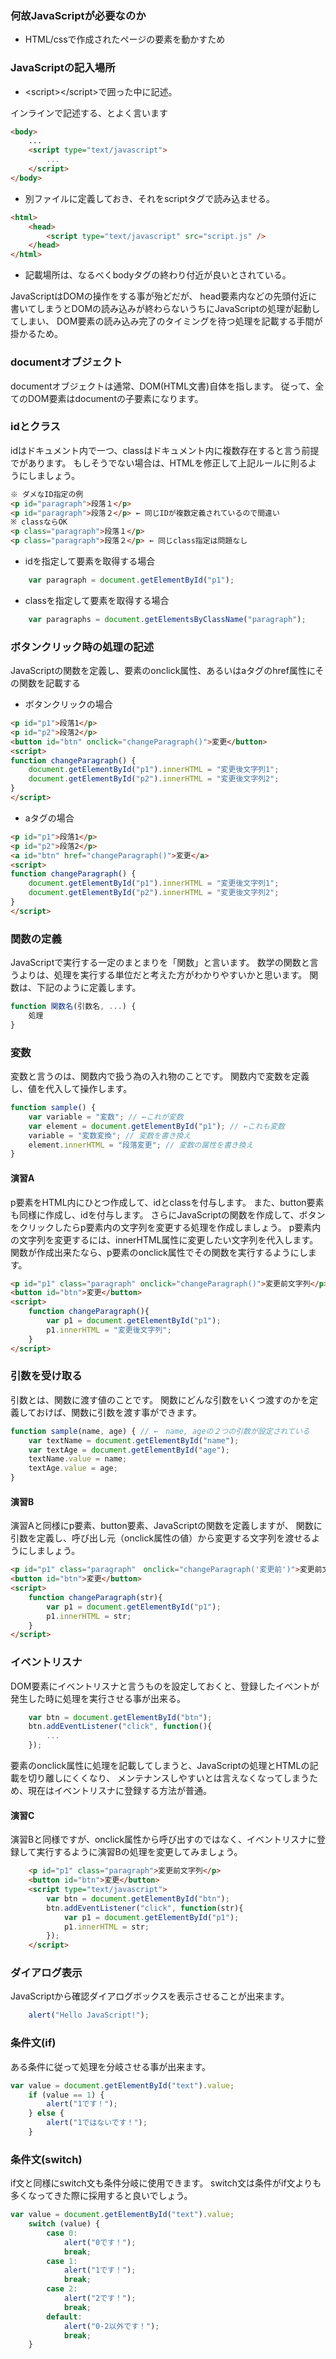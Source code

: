 ### 何故JavaScriptが必要なのか
* HTML/cssで作成されたページの要素を動かすため
### JavaScriptの記入場所
* &lt;script&gt;&lt;/script&gt;で囲った中に記述。

インラインで記述する、とよく言います
```html
<body>
	...
	<script type="text/javascript">
		...
	</script>
</body>
```
* 別ファイルに定義しておき、それをscriptタグで読み込ませる。

```html
<html>
	<head>
		<script type="text/javascript" src="script.js" />
	</head>
</html>
```
* 記載場所は、なるべくbodyタグの終わり付近が良いとされている。


JavaScriptはDOMの操作をする事が殆どだが、
head要素内などの先頭付近に書いてしまうとDOMの読み込みが終わらないうちにJavaScriptの処理が起動してしまい、
DOM要素の読み込み完了のタイミングを待つ処理を記載する手間が掛かるため。

### documentオブジェクト

documentオブジェクトは通常、DOM(HTML文書)自体を指します。
従って、全てのDOM要素はdocumentの子要素になります。

### idとクラス

idはドキュメント内で一つ、classはドキュメント内に複数存在すると言う前提でがあります。
もしそうでない場合は、HTMLを修正して上記ルールに則るようにしましょう。

```html
※ ダメなID指定の例
<p id="paragraph">段落１</p>
<p id="paragraph">段落２</p> ← 同じIDが複数定義されているので間違い
※ classならOK
<p class="paragraph">段落１</p>
<p class="paragraph">段落２</p> ← 同じclass指定は問題なし
```

* idを指定して要素を取得する場合
```javascript
	var paragraph = document.getElementById("p1");
```

* classを指定して要素を取得する場合
```javascript
	var paragraphs = document.getElementsByClassName("paragraph");
```
### ボタンクリック時の処理の記述
JavaScriptの関数を定義し、要素のonclick属性、あるいはaタグのhref属性にその関数を記載する

* ボタンクリックの場合

```html
<p id="p1">段落1</p>
<p id="p2">段落2</p>
<button id="btn" onclick="changeParagraph()">変更</button>
<script>
function changeParagraph() {
	document.getElementById("p1").innerHTML = "変更後文字列1";
	document.getElementById("p2").innerHTML = "変更後文字列2";
}
</script>
```
* aタグの場合

```html
<p id="p1">段落1</p>
<p id="p2">段落2</p>
<a id="btn" href="changeParagraph()">変更</a>
<script>
function changeParagraph() {
	document.getElementById("p1").innerHTML = "変更後文字列1";
	document.getElementById("p2").innerHTML = "変更後文字列2";
}
</script>
```
### 関数の定義
JavaScriptで実行する一定のまとまりを「関数」と言います。
数学の関数と言うよりは、処理を実行する単位だと考えた方がわかりやすいかと思います。
関数は、下記のように定義します。

```javascript
function 関数名(引数名, ...) {
	処理
}
```
### 変数
変数と言うのは、関数内で扱う為の入れ物のことです。
関数内で変数を定義し、値を代入して操作します。

```javascript
function sample() {
	var variable = "変数"; // ←これが変数
	var element = document.getElementById("p1"); // ←これも変数
	variable = "変数変換"; // 変数を書き換え
	element.innerHTML = "段落変更"; // 変数の属性を書き換え
}
```
#### 演習A
p要素をHTML内にひとつ作成して、idとclassを付与します。
また、button要素も同様に作成し、idを付与します。
さらにJavaScriptの関数を作成して、ボタンをクリックしたらp要素内の文字列を変更する処理を作成しましょう。
p要素内の文字列を変更するには、innerHTML属性に変更したい文字列を代入します。
関数が作成出来たなら、p要素のonclick属性でその関数を実行するようにします。

```html
<p id="p1" class="paragraph" onclick="changeParagraph()">変更前文字列</p>
<button id="btn">変更</button>
<script>
	function changeParagraph(){
		var p1 = document.getElementById("p1");
		p1.innerHTML = "変更後文字列";
	}
</script>
```

### 引数を受け取る
引数とは、関数に渡す値のことです。
関数にどんな引数をいくつ渡すのかを定義しておけば、関数に引数を渡す事ができます。

```javascript
function sample(name, age) { // ←　name, ageの２つの引数が設定されている
	var textName = document.getElementById("name");
	var textAge = document.getElementById("age");
	textName.value = name;
	textAge.value = age;
}
```
#### 演習B
演習Aと同様にp要素、button要素、JavaScriptの関数を定義しますが、
関数に引数を定義し、呼び出し元（onclick属性の値）から変更する文字列を渡せるようにしましょう。

```html
<p id="p1" class="paragraph"　onclick="changeParagraph('変更前')">変更前文字列</p>
<button id="btn">変更</button>
<script>
	function changeParagraph(str){
		var p1 = document.getElementById("p1");
		p1.innerHTML = str;
	}
</script>
```

### イベントリスナ
DOM要素にイベントリスナと言うものを設定しておくと、登録したイベントが発生した時に処理を実行させる事が出来る。

```javascript
	var btn = document.getElementById("btn");
	btn.addEventListener("click", function(){
		...
	});
```

要素のonclick属性に処理を記載してしまうと、JavaScriptの処理とHTMLの記載を切り離しにくくなり、
メンテナンスしやすいとは言えなくなってしまうため、現在はイベントリスナに登録する方法が普通。

#### 演習C
演習Bと同様ですが、onclick属性から呼び出すのではなく、イベントリスナに登録して実行するように演習Bの処理を変更してみましょう。

```html
	<p id="p1" class="paragraph">変更前文字列</p>
	<button id="btn">変更</button>
	<script type="text/javascript">
		var btn = document.getElementById("btn");
		btn.addEventListener("click", function(str){
			var p1 = document.getElementById("p1");
			p1.innerHTML = str;
		});
	</script>
```

### ダイアログ表示

JavaScriptから確認ダイアログボックスを表示させることが出来ます。

```javascript
	alert("Hello JavaScript!");
```

### 条件文(if)

ある条件に従って処理を分岐させる事が出来ます。

```javascript
var value = document.getElementById("text").value;
	if (value == 1) {
		alert("1です！");
	} else {
		alert("1ではないです！");
	}
```

### 条件文(switch)

if文と同様にswitch文も条件分岐に使用できます。
switch文は条件がif文よりも多くなってきた際に採用すると良いでしょう。

```javascript
var value = document.getElementById("text").value;
	switch (value) {
		case 0:
			alert("0です！");
			break;
		case 1:
			alert("1です！");
			break;
		case 2:
			alert("2です！");
			break;
		default:
			alert("0-2以外です！");
			break;
	}
```
